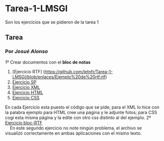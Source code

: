 # Tarea-1-LMSGI
Son los ejercicios que se pidieron de la tarea 1 
## Tarea 
### Por *Josué Alonso*
1º Crear documentos con el **bloc de notas** 

 1. [Ejercicio RTF] (https://github.com/letnfr/Tarea-1-LMSGI/blob/enlaces/Ejemplo%20de%20rtf.rtf)
 2. [Ejercicio SP](https://github.com/letnfr/Tarea-1-LMSGI/blob/enlaces/Ejemplo%20de%20sp.sp)  
 3. [Ejercicio XML](https://github.com/letnfr/Tarea-1-LMSGI/blob/enlaces/Ejemplo%20de%20XML.xml)  
 4. [Ejercicio HTML](https://github.com/letnfr/Tarea-1-LMSGI/blob/enlaces/Pagina%201%20.html)  
 5. [Ejercicio CSS](https://github.com/letnfr/Tarea-1-LMSGI/blob/enlaces/Ejemplo%20de%20css.css)    

En cada Ejercicio esta puesto el código que se pide; para el XML lo hice con la palabra ejemplo para HTML cree una página y le adjunte fotos; para CSS cogí esta misma página y la edite con otro css distinto al del ejemplo.
2º [Ejercicio bloc-RTF](https://github.com/letnfr/Tarea-1-LMSGI/blob/enlaces/E1%20(copia).rtf)  
     En este segundo ejercicio no note ningún problema, el archivo se visualizó correctamente en ambas aplicaciones con el mismo texto.
